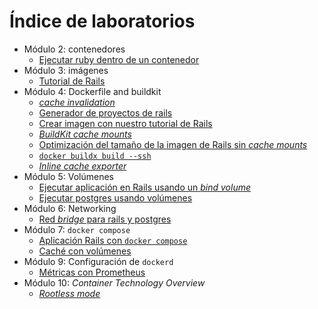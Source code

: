 # Índice de laboratorios

* Módulo 2: contenedores
  * [Ejecutar ruby dentro de un contenedor](containers/run_ruby_inside_a_container/README_es.md)
* Módulo 3: imágenes
  * [Tutorial de Rails](images/rails-tutorial-image/README_es.md)
* Módulo 4: Dockerfile and buildkit
  * [_cache invalidation_](0040-dockerfile-and-buildkit/cache-invalidation/README_es.md)
  * [Generador de proyectos de rails](0040-dockerfile-and-builkit/dockerfile-to-create-rails-projects/README_es.md)
  * [Crear imagen con nuestro tutorial de Rails](0040-dockerfile-and-builkit/dockerfile-for-our-rails-application/README_es.md)
  * [_BuildKit cache mounts_](0040-dockerfile-and-builkit/buildkit-cache-mounts/README_es.md)
  * [Optimización del tamaño de la imagen de Rails sin _cache mounts_](0040-dockerfile-and-builkit/optimizacion-tamano-imagen-rails-sin-cache-mounts/README_es.md)
  * [`docker buildx build --ssh`](0040-dockerfile-and-builkit/docker-build-ssh-option/README_es.md)
  * [_Inline cache exporter_](0040-dockerfile-and-builkit/inline-cache-expoerter/README_es.md)
* Módulo 5: Volúmenes
  * [Ejecutar aplicación en Rails usando un _bind volume_](0050-volumes/rails-app-with-bind-volume/README_es.md)
  * [Ejecutar postgres usando volúmenes](0050-volumes/postgres-database/README_es.md)
* Módulo 6: Networking
  * [Red _bridge_ para rails y postgres](0060-networking/red-bridge-para-rails-y-postgres/README_es.md)
* Módulo 7: `docker compose`
  * [Aplicación Rails con `docker compose`](0070-docker-compose/aplicacion-rails-con-compose/README_es.md)
  * [Caché con volúmenes](0070-docker-compose/labs/cache-con-volumenes/README_es.md)  
* Módulo 9: Configuración de `dockerd`
  * [Métricas con Prometheus](0090-configuracion-dockerd/metricas-con-prometheus/README_es.md)  
* Módulo 10: _Container Technology Overview_
  * [_Rootless mode_](0100-seguridad-docker/rootless-mode/README_es.md)
